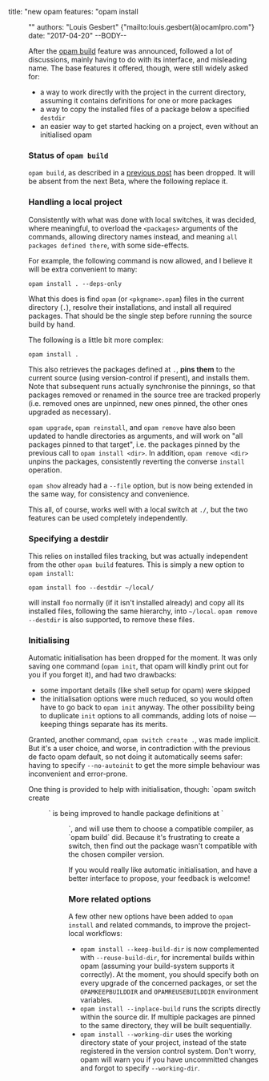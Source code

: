 title: "new opam features: \"opam install <dir>\""
authors: "Louis Gesbert" {"mailto:louis.gesbert(à)ocamlpro.com"}
date: "2017-04-20"
--BODY--

After the [opam build](../opam-build) feature was announced, followed a lot of
discussions, mainly having to do with its interface, and misleading name. The
base features it offered, though, were still widely asked for:

- a way to work directly with the project in the current directory, assuming it contains definitions for one or more packages
- a way to copy the installed files of a package below a specified `destdir`
- an easier way to get started hacking on a project, even without an initialised opam

### Status of `opam build`

`opam build`, as described in a [previous post](../opam-build) has been dropped.
It will be absent from the next Beta, where the following replace it.

### Handling a local project

Consistently with what was done with local switches, it was decided, where
meaningful, to overload the `<packages>` arguments of the commands, allowing
directory names instead, and meaning `all packages defined there`, with some
side-effects.

For example, the following command is now allowed, and I believe it will be
extra convenient to many:

    opam install . --deps-only

What this does is find `opam` (or `<pkgname>.opam`) files in the current
directory (`.`), resolve their installations, and install all required packages.
That should be the single step before running the source build by hand.

The following is a little bit more complex:

    opam install .

This also retrieves the packages defined at `.`, __pins them__ to the current
source (using version-control if present), and installs them. Note that
subsequent runs actually synchronise the pinnings, so that packages removed or
renamed in the source tree are tracked properly (i.e. removed ones are unpinned,
new ones pinned, the other ones upgraded as necessary).

`opam upgrade`, `opam reinstall`, and `opam remove` have also been updated to
handle directories as arguments, and will work on "all packages pinned to that
target", i.e. the packages pinned by the previous call to `opam install <dir>`.
In addition, `opam remove <dir>` unpins the packages, consistently reverting the
converse `install` operation.

`opam show` already had a `--file` option, but is now being extended in the same
way, for consistency and convenience.

This all, of course, works well with a local switch at `./`, but the two
features can be used completely independently.

### Specifying a destdir

This relies on installed files tracking, but was actually independent from the
other `opam build` features. This is simply a new option to `opam install`:

    opam install foo --destdir ~/local/

will install `foo` normally (if it isn't installed already) and copy all its
installed files, following the same hierarchy, into `~/local`. `opam remove
--destdir` is also supported, to remove these files.

### Initialising

Automatic initialisation has been dropped for the moment. It was only saving one
command (`opam init`, that opam will kindly print out for you if you forget it),
and had two drawbacks:
- some important details (like shell setup for opam) were skipped
- the initialisation options were much reduced, so you would often have to go
  back to `opam init` anyway. The other possibility being to duplicate `init`
  options to all commands, adding lots of noise — keeping things separate has
  its merits.

Granted, another command, `opam switch create .`, was made implicit. But it's a
user choice, and worse, in contradiction with the previous de facto opam
default, so not doing it automatically seems safer: having to specify
`--no-autoinit` to get the more simple behaviour was inconvenient and
error-prone.

One thing is provided to help with initialisation, though: `opam switch create
<dir>` is being improved to handle package definitions at `<dir>`, and will use
them to choose a compatible compiler, as `opam build` did. Because it's
frustrating to create a switch, then find out the package wasn't compatible with
the chosen compiler version.

If you would really like automatic initialisation, and have a better interface
to propose, your feedback is welcome!

### More related options

A few other new options have been added to `opam install` and related commands,
to improve the project-local workflows:

- `opam install --keep-build-dir` is now complemented with `--reuse-build-dir`,
  for incremental builds within opam (assuming your build-system supports it
  correctly). At the moment, you should specify both on every upgrade of the
  concerned packages, or set the `OPAMKEEPBUILDDIR` and `OPAMREUSEBUILDDIR`
  environment variables.
- `opam install --inplace-build` runs the scripts directly within the source
  dir. If multiple packages are pinned to the same directory, they will be built
  sequentially.
- `opam install --working-dir` uses the working directory state of your project,
  instead of the state registered in the version control system. Don't worry,
  opam will warn you if you have uncommitted changes and forgot to specify
  `--working-dir`.
